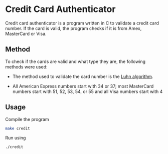 # Credit Card Authenticator

Credit card authenticator is a program written in C to validate a credit card number. If the card is valid, the program checks if it is from Amex, MasterCard or Visa.

## Method

To check if the cards are valid and what type they are, the following methods were used:

* The method used to validate the card number is the [Luhn algorithm](https://en.wikipedia.org/wiki/Luhn_algorithm).

* All American Express numbers start with 34 or 37; most MasterCard numbers start with 51, 52, 53, 54, or 55 and all Visa numbers start with 4

## Usage

Compile the program

```bash
make credit
```

Run using

```bash
./credit
```
